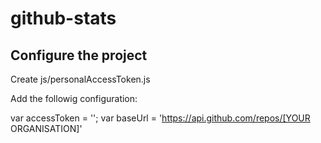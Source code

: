 # github-stats

## Configure the project
Create js/personalAccessToken.js 

Add the followig configuration: 

var accessToken = '';
var baseUrl = 'https://api.github.com/repos/[YOUR ORGANISATION]'